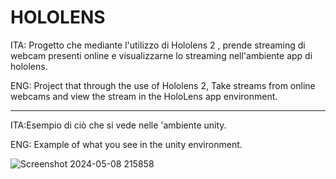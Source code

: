 # HOLOLENS
ITA:
Progetto che mediante l'utilizzo di Hololens 2 ,
prende streaming di webcam presenti online e visualizzarne lo streaming nell'ambiente app di hololens.

ENG:
Project that through the use of Hololens 2,
Take streams from online webcams and view the stream in the HoloLens app environment.

-------------------------------------------------------------------------------------------------------------------------------------------------------------------------------------------------------------------

ITA:Esempio di ciò che si vede nelle 'ambiente unity.

ENG: Example of what you see in the unity environment.

![Screenshot 2024-05-08 215858](https://github.com/THOMASSCUOLA/HOLOLENS/assets/127732883/f00bf1d9-44a4-4ed9-8adb-2263e3992389)
